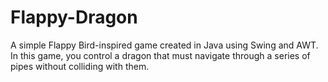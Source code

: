 # Flappy-Dragon
A simple Flappy Bird-inspired game created in Java using Swing and AWT. In this game, you control a dragon that must navigate through a series of pipes without colliding with them.
